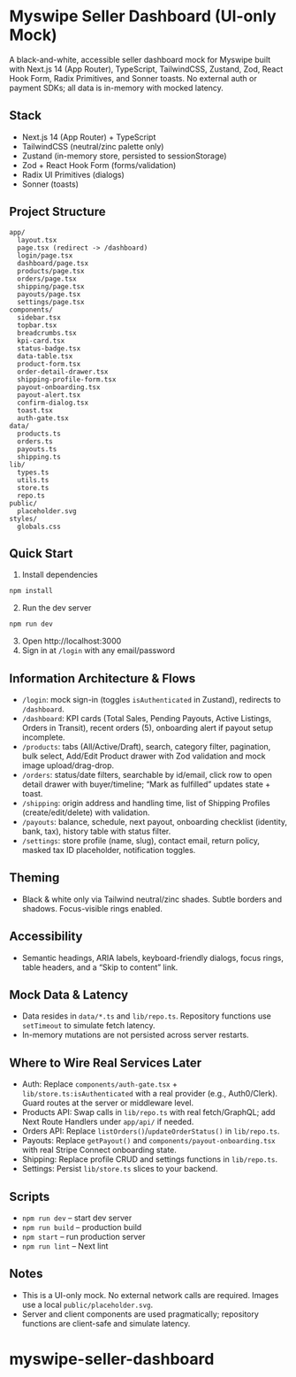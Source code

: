# Myswipe Seller Dashboard (UI-only Mock)

A black-and-white, accessible seller dashboard mock for Myswipe built with Next.js 14 (App Router), TypeScript, TailwindCSS, Zustand, Zod, React Hook Form, Radix Primitives, and Sonner toasts. No external auth or payment SDKs; all data is in-memory with mocked latency.

## Stack
- Next.js 14 (App Router) + TypeScript
- TailwindCSS (neutral/zinc palette only)
- Zustand (in-memory store, persisted to sessionStorage)
- Zod + React Hook Form (forms/validation)
- Radix UI Primitives (dialogs)
- Sonner (toasts)

## Project Structure
```
app/
  layout.tsx
  page.tsx (redirect -> /dashboard)
  login/page.tsx
  dashboard/page.tsx
  products/page.tsx
  orders/page.tsx
  shipping/page.tsx
  payouts/page.tsx
  settings/page.tsx
components/
  sidebar.tsx
  topbar.tsx
  breadcrumbs.tsx
  kpi-card.tsx
  status-badge.tsx
  data-table.tsx
  product-form.tsx
  order-detail-drawer.tsx
  shipping-profile-form.tsx
  payout-onboarding.tsx
  payout-alert.tsx
  confirm-dialog.tsx
  toast.tsx
  auth-gate.tsx
data/
  products.ts
  orders.ts
  payouts.ts
  shipping.ts
lib/
  types.ts
  utils.ts
  store.ts
  repo.ts
public/
  placeholder.svg
styles/
  globals.css
```

## Quick Start
1. Install dependencies
```bash
npm install
```
2. Run the dev server
```bash
npm run dev
```
3. Open http://localhost:3000
4. Sign in at `/login` with any email/password

## Information Architecture & Flows
- `/login`: mock sign-in (toggles `isAuthenticated` in Zustand), redirects to `/dashboard`.
- `/dashboard`: KPI cards (Total Sales, Pending Payouts, Active Listings, Orders in Transit), recent orders (5), onboarding alert if payout setup incomplete.
- `/products`: tabs (All/Active/Draft), search, category filter, pagination, bulk select, Add/Edit Product drawer with Zod validation and mock image upload/drag-drop.
- `/orders`: status/date filters, searchable by id/email, click row to open detail drawer with buyer/timeline; “Mark as fulfilled” updates state + toast.
- `/shipping`: origin address and handling time, list of Shipping Profiles (create/edit/delete) with validation.
- `/payouts`: balance, schedule, next payout, onboarding checklist (identity, bank, tax), history table with status filter.
- `/settings`: store profile (name, slug), contact email, return policy, masked tax ID placeholder, notification toggles.

## Theming
- Black & white only via Tailwind neutral/zinc shades. Subtle borders and shadows. Focus-visible rings enabled.

## Accessibility
- Semantic headings, ARIA labels, keyboard-friendly dialogs, focus rings, table headers, and a “Skip to content” link.

## Mock Data & Latency
- Data resides in `data/*.ts` and `lib/repo.ts`. Repository functions use `setTimeout` to simulate fetch latency.
- In-memory mutations are not persisted across server restarts.

## Where to Wire Real Services Later
- Auth: Replace `components/auth-gate.tsx` + `lib/store.ts:isAuthenticated` with a real provider (e.g., Auth0/Clerk). Guard routes at the server or middleware level.
- Products API: Swap calls in `lib/repo.ts` with real fetch/GraphQL; add Next Route Handlers under `app/api/` if needed.
- Orders API: Replace `listOrders()`/`updateOrderStatus()` in `lib/repo.ts`.
- Payouts: Replace `getPayout()` and `components/payout-onboarding.tsx` with real Stripe Connect onboarding state.
- Shipping: Replace profile CRUD and settings functions in `lib/repo.ts`.
- Settings: Persist `lib/store.ts` slices to your backend.

## Scripts
- `npm run dev` – start dev server
- `npm run build` – production build
- `npm start` – run production server
- `npm run lint` – Next lint

## Notes
- This is a UI-only mock. No external network calls are required. Images use a local `public/placeholder.svg`.
- Server and client components are used pragmatically; repository functions are client-safe and simulate latency.
# myswipe-seller-dashboard
